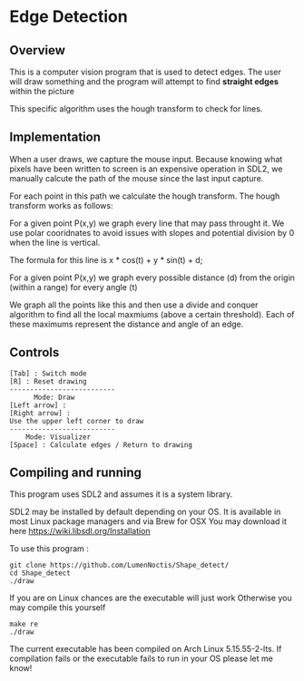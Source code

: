 # Edge Detection

## Overview

This is a computer vision program that is used to detect edges. The user will draw something and the program will attempt to find **straight edges** within the picture

This specific algorithm uses the hough transform to check for lines.


## Implementation

When a user draws, we capture the mouse input. Because knowing what pixels have been written to screen is an expensive operation in SDL2, we manually calcute the path of the mouse since the last input capture.

For each point in this path we calculate the hough transform. The hough transform works as follows:

For a given point P(x,y) we graph every line that may pass throught it. We use polar cooridnates to avoid issues with slopes and potential division by 0 when the line is vertical.

The formula for this line is x * cos(t) + y * sin(t) + d;

For a given point P(x,y) we graph every possible distance (d) from the origin (within a range) for every angle (t)

We graph all the points like this and then use a divide and conquer algorithm to find all the local maxmiums (above a certain threshold). Each of these maximums represent the distance and angle of an edge.


## Controls

````
[Tab] : Switch mode
[R] : Reset drawing
--------------------------
      Mode: Draw
[Left arrow] :
[Right arrow] :
Use the upper left corner to draw
--------------------------
    Mode: Visualizer
[Space] : Calculate edges / Return to drawing

````

## Compiling and running

This program uses SDL2 and assumes it is a system library.

SDL2 may be installed by default depending on your OS. It is available in most Linux package managers and via Brew for OSX
You may download it here https://wiki.libsdl.org/Installation

To use this program :
````
git clone https://github.com/LumenNoctis/Shape_detect/
cd Shape_detect
./draw
````
If you are on Linux chances are the executable will just work
Otherwise you may compile this yourself
```
make re
./draw
```

The current executable has been compiled on Arch Linux 5.15.55-2-lts. If compilation fails or the executable fails to run in your OS please let me know!
